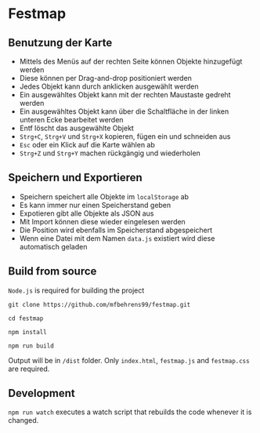 # Festmap

## Benutzung der Karte
* Mittels des Menüs auf der rechten Seite können Objekte hinzugefügt werden
* Diese können per Drag-and-drop positioniert werden
* Jedes Objekt kann durch anklicken ausgewählt werden
* Ein ausgewähltes Objekt kann mit der rechten Maustaste gedreht werden
* Ein ausgewähltes Objekt kann über die Schaltfläche in der linken unteren Ecke bearbeitet werden
* Entf löscht das ausgewählte Objekt 
* `Strg+C`, `Strg+V` und `Strg+X` kopieren, fügen ein und schneiden aus
* `Esc` oder ein Klick auf die Karte wählen ab
* `Strg+Z` und `Strg+Y` machen rückgängig und wiederholen

## Speichern und Exportieren
* Speichern speichert alle Objekte im `localStorage` ab
* Es kann immer nur einen Speicherstand geben
* Expotieren gibt alle Objekte als JSON aus
* Mit Import können diese wieder eingelesen werden
* Die Position wird ebenfalls im Speicherstand abgespeichert
* Wenn eine Datei mit dem Namen `data.js` existiert wird diese automatisch geladen

## Build from source
`Node.js` is required for building the project

```git clone https://github.com/mfbehrens99/festmap.git```

```cd festmap```

```npm install```

```npm run build```

Output will be in `/dist` folder. Only `index.html`, `festmap.js` and `festmap.css` are required.

## Development
`npm run watch` executes a watch script that rebuilds the code whenever it is changed.

